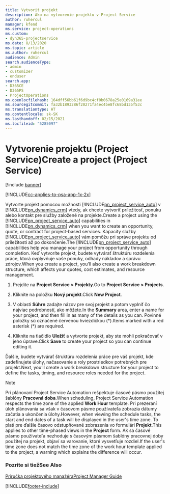 ```yaml
---
title: Vytvoriť projekt
description: Ako na vytvorenie projektu v Project Service
author: ruhercul
manager: kfend
ms.service: project-operations
ms.custom:
- dyn365-projectservice
ms.date: 8/13/2020
ms.topic: article
ms.author: ruhercul
audience: Admin
search.audienceType:
- admin
- customizer
- enduser
search.app:
- D365CE
- D365PS
- ProjectOperations
ms.openlocfilehash: 164dff56bb61f6d9bc4cf0b0678a25e0169a31ee
ms.sourcegitcommit: fa32b1893286f20271fa4ec4be8fc68bd135f53c
ms.translationtype: HT
ms.contentlocale: sk-SK
ms.lasthandoff: 02/15/2021
ms.locfileid: "5285097"
---
```

# <a name="create-a-project-project-service"></a><span data-ttu-id="f8f3b-103">Vytvorenie projektu (Project Service)</span><span class="sxs-lookup"><span data-stu-id="f8f3b-103">Create a project (Project Service)</span></span>

[!include [banner](../includes/psa-now-project-operations.md)]

[!INCLUDE[cc-applies-to-psa-app-1x-2x](../includes/cc-applies-to-psa-app-1x-2x.md)]

<span data-ttu-id="f8f3b-104">Vytvorte projekt pomocou možnosti [!INCLUDE[pn_project_service_auto](../includes/pn-project-service-auto.md)] v [!INCLUDE[pn_dynamics_crm](../includes/pn-dynamics-crm.md)] vtedy, ak chcete vytvoriť príležitosť, ponuku alebo kontakt pre služby založené na projekte.</span><span class="sxs-lookup"><span data-stu-id="f8f3b-104">Create a project using the [!INCLUDE[pn_project_service_auto](../includes/pn-project-service-auto.md)] capabilities in [!INCLUDE[pn_dynamics_crm](../includes/pn-dynamics-crm.md)] when you want to create an opportunity, quote, or contract for project-based services.</span></span> <span data-ttu-id="f8f3b-105">Kapacity služby [!INCLUDE[pn_project_service_auto](../includes/pn-project-service-auto.md)] vám pomôžu pri správe projektu od príležitosti až po dokončenie.</span><span class="sxs-lookup"><span data-stu-id="f8f3b-105">The [!INCLUDE[pn_project_service_auto](../includes/pn-project-service-auto.md)] capabilities help you manage your project from opportunity through completion.</span></span> <span data-ttu-id="f8f3b-106">Keď vytvoríte projekt, budete vytvárať štruktúru rozdelenia práce, ktorá ovplyvňuje vaše ponuky, odhady nákladov a správu zdrojov.</span><span class="sxs-lookup"><span data-stu-id="f8f3b-106">When you create a project, you’ll also create a work breakdown structure, which affects your quotes, cost estimates, and resource management.</span></span>  
  
1.  <span data-ttu-id="f8f3b-107">Prejdite na **Project Service > Projekty**.</span><span class="sxs-lookup"><span data-stu-id="f8f3b-107">Go to **Project Service > Projects**.</span></span>  
  
2.  <span data-ttu-id="f8f3b-108">Kliknite na položku **Nový projekt**.</span><span class="sxs-lookup"><span data-stu-id="f8f3b-108">Click **New Project**.</span></span>  
  
3.  <span data-ttu-id="f8f3b-109">V oblasti **Súhrn** zadajte názov pre svoj projekt a potom vyplniť čo najviac podrobností, ako môžete.</span><span class="sxs-lookup"><span data-stu-id="f8f3b-109">In the **Summary** area, enter a name for your project, and then fill in as many of the details as you can.</span></span> <span data-ttu-id="f8f3b-110">Povinné položky sú označené červenou hviezdičkou (\*).</span><span class="sxs-lookup"><span data-stu-id="f8f3b-110">Items marked with a red asterisk (\*) are required.</span></span>  
  
4.  <span data-ttu-id="f8f3b-111">Kliknite na tlačidlo **Uložiť** a vytvorte projekt, aby ste mohli pokračovať v jeho úprave.</span><span class="sxs-lookup"><span data-stu-id="f8f3b-111">Click **Save** to create your project so you can continue editing it.</span></span>  
  
<span data-ttu-id="f8f3b-112">Ďalšie, budete vytvárať štruktúru rozdelenia práce pre váš projekt, kde zadefinujete úlohy, načasovanie a roly prostriedkov potrebných pre projekt.</span><span class="sxs-lookup"><span data-stu-id="f8f3b-112">Next, you’ll create a work breakdown structure for your project to define the tasks, timing, and resource roles needed for the project.</span></span>  

> [!NOTE]
> <span data-ttu-id="f8f3b-113">Pri plánovaní Project Service Automation rešpektuje časové pásmo použitej šablóny **Pracovná doba**.</span><span class="sxs-lookup"><span data-stu-id="f8f3b-113">When scheduling, Project Service Automation respects the time zone of the applied **Work Hour** template.</span></span> <span data-ttu-id="f8f3b-114">Pri prezeraní úloh plánovania sa však v časovom pásme používateľa zobrazia dátumy začatia a ukončenia úlohy.</span><span class="sxs-lookup"><span data-stu-id="f8f3b-114">However, when viewing the schedule tasks, the start and end dates of a task will be displayed in the user's time zone.</span></span> <span data-ttu-id="f8f3b-115">To platí pre ďalšie časovo odstupňované zobrazenia vo formulári **Projekt**.</span><span class="sxs-lookup"><span data-stu-id="f8f3b-115">This applies to other time-phased views in the **Project** form.</span></span> <span data-ttu-id="f8f3b-116">Ak sa časové pásmo používateľa nezhoduje s časovým pásmom šablóny pracovnej doby použitej na projekt, objaví sa varovanie, ktoré vysvetľuje rozdiel.</span><span class="sxs-lookup"><span data-stu-id="f8f3b-116">If the user's time zone does not match the time zone of the work hour template applied to the project, a warning which explains the difference will occur.</span></span> 
  
### <a name="see-also"></a><span data-ttu-id="f8f3b-117">Pozrite si tiež</span><span class="sxs-lookup"><span data-stu-id="f8f3b-117">See Also</span></span>  
 [<span data-ttu-id="f8f3b-118">Príručka projektového manažéra</span><span class="sxs-lookup"><span data-stu-id="f8f3b-118">Project Manager Guide</span></span>](../psa/project-manager-guide.md)


[!INCLUDE[footer-include](../includes/footer-banner.md)]